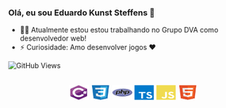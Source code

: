 ### Olá, eu sou Eduardo Kunst Steffens 👋

- 👨‍💻 Atualmente estou estou trabalhando no Grupo DVA como desenvolvedor web! 
- ⚡ Curiosidade: Amo desenvolver jogos ❤

![GitHub Views](https://komarev.com/ghpvc/?username=eduardoks98)


<div align="center" style="display: inline_block"><br>
             
  <img align="center" alt="eduardoks98-C#" height="30" width="40" src="https://raw.githubusercontent.com/devicons/devicon/master/icons/csharp/csharp-original.svg" > 
  <img align="center" alt="eduardoks98-CSS" height="30" width="40" src="https://raw.githubusercontent.com/devicons/devicon/master/icons/css3/css3-original.svg">
  <img align="center" alt="eduardoks98-CSS" height="30" width="40" src="https://raw.githubusercontent.com/devicons/devicon/master/icons/php/php-original.svg" />
  <img align="center" alt="eduardoks98-CSS" height="30" width="40" src="https://raw.githubusercontent.com/devicons/devicon/master/icons/typescript/typescript-original.svg" />
  <img align="center" alt="eduardoks98-Js" height="30" width="40" src="https://raw.githubusercontent.com/devicons/devicon/master/icons/javascript/javascript-plain.svg">
  <img align="center" alt="eduardoks98-HTML" height="30" width="40" src="https://raw.githubusercontent.com/devicons/devicon/master/icons/html5/html5-original.svg">
</div>
